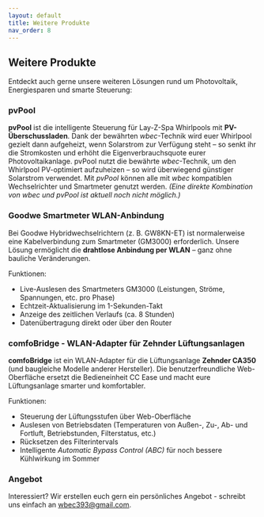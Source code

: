 ```yaml
---
layout: default
title: Weitere Produkte
nav_order: 8
---
```

## Weitere Produkte

Entdeckt auch gerne unsere weiteren Lösungen rund um Photovoltaik, Energiesparen und smarte Steuerung:

### pvPool
**pvPool** ist die intelligente Steuerung für Lay-Z-Spa Whirlpools mit **PV-Überschussladen**.
Dank der bewährten *wbec*-Technik wird euer Whirlpool gezielt dann aufgeheizt, wenn Solarstrom zur Verfügung steht – so senkt ihr die Stromkosten und erhöht die Eigenverbrauchsquote eurer Photovoltaikanlage.
pvPool nutzt die bewährte *wbec*-Technik, um den Whirlpool PV-optimiert aufzuheizen – so wird überwiegend günstiger Solarstrom verwendet. Mit *pvPool* können alle mit *wbec* kompatiblen Wechselrichter und Smartmeter genutzt werden.
*(Eine direkte Kombination von wbec und pvPool ist aktuell noch nicht möglich.)*

### Goodwe Smartmeter WLAN-Anbindung
Bei Goodwe Hybridwechselrichtern (z. B. GW8KN-ET) ist normalerweise eine Kabelverbindung zum Smartmeter (GM3000) erforderlich.
Unsere Lösung ermöglicht die **drahtlose Anbindung per WLAN** – ganz ohne bauliche Veränderungen.

Funktionen:
- Live-Auslesen des Smartmeters GM3000 (Leistungen, Ströme, Spannungen, etc. pro Phase)
- Echtzeit-Aktualisierung im 1-Sekunden-Takt
- Anzeige des zeitlichen Verlaufs (ca. 8 Stunden)
- Datenübertragung direkt oder über den Router

### comfoBridge - WLAN-Adapter für Zehnder Lüftungsanlagen
**comfoBridge** ist ein WLAN-Adapter für die Lüftungsanlage **Zehnder CA350** (und baugleiche Modelle anderer Hersteller). Die benutzerfreundliche Web-Oberfläche ersetzt die Bedieneinheit CC Ease und macht eure Lüftungsanlage smarter und komfortabler.  

Funktionen:
- Steuerung der Lüftungsstufen über Web-Oberfläche
- Auslesen von Betriebsdaten (Temperaturen von Außen-, Zu-, Ab- und Fortluft, Betriebstunden, Filterstatus, etc.)
- Rücksetzen des Filterintervals
- Intelligente *Automatic Bypass Control (ABC)* für noch bessere Kühlwirkung im Sommer

### Angebot
Interessiert? Wir erstellen euch gern ein persönliches Angebot - schreibt uns einfach an wbec393@gmail.com.  
